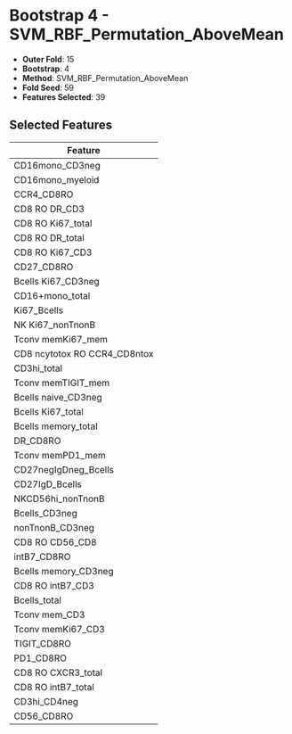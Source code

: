 # Bootstrap 4 - SVM_RBF_Permutation_AboveMean

- **Outer Fold**: 15
- **Bootstrap**: 4
- **Method**: SVM_RBF_Permutation_AboveMean
- **Fold Seed**: 59
- **Features Selected**: 39

## Selected Features

| Feature |
|---------|
| CD16mono_CD3neg |
| CD16mono_myeloid |
| CCR4_CD8RO |
| CD8 RO DR_CD3 |
| CD8 RO Ki67_total |
| CD8 RO DR_total |
| CD8  RO Ki67_CD3 |
| CD27_CD8RO |
| Bcells Ki67_CD3neg |
| CD16+mono_total |
| Ki67_Bcells |
| NK Ki67_nonTnonB |
| Tconv memKi67_mem |
| CD8 ncytotox RO CCR4_CD8ntox |
| CD3hi_total |
| Tconv memTIGIT_mem |
| Bcells naive_CD3neg |
| Bcells Ki67_total |
| Bcells memory_total |
| DR_CD8RO |
| Tconv memPD1_mem |
| CD27negIgDneg_Bcells |
| CD27IgD_Bcells |
| NKCD56hi_nonTnonB |
| Bcells_CD3neg |
| nonTnonB_CD3neg |
| CD8 RO CD56_CD8 |
| intB7_CD8RO |
| Bcells memory_CD3neg |
| CD8 RO intB7_CD3 |
| Bcells_total |
| Tconv mem_CD3 |
| Tconv memKi67_CD3 |
| TIGIT_CD8RO |
| PD1_CD8RO |
| CD8 RO CXCR3_total |
| CD8 RO intB7_total |
| CD3hi_CD4neg |
| CD56_CD8RO |
